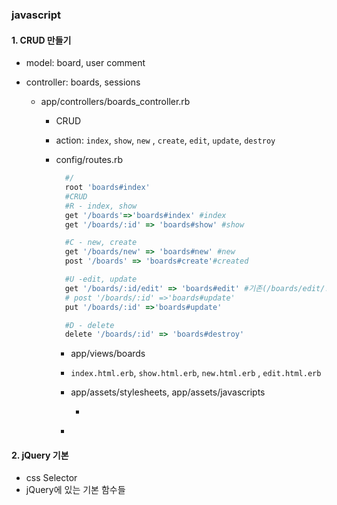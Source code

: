 ### javascript

#### 1. CRUD 만들기

- model: board, user comment

- controller: boards, sessions

  - app/controllers/boards_controller.rb

    - CRUD

    - action: `index`,  `show`,  `new` , `create`, `edit`, `update`, `destroy`

    - config/routes.rb

      ```ruby
        #/  
        root 'boards#index'
        #CRUD
        #R - index, show
        get '/boards'=>'boards#index' #index
        get '/boards/:id' => 'boards#show' #show

        #C - new, create
        get '/boards/new' => 'boards#new' #new
        post '/boards' => 'boards#create'#created

        #U -edit, update
        get '/boards/:id/edit' => 'boards#edit' #기존(/boards/edit/:id)이랑 똑같이 작동함 목적지가 boards#edit이니깐
        # post '/boards/:id' =>'boards#update'
        put '/boards/:id' =>'boards#update'

        #D - delete
        delete '/boards/:id' => 'boards#destroy'
      ```

      - app/views/boards


      - `index.html.erb`, `show.html.erb`, `new.html.erb` , `edit.html.erb`
      - app/assets/stylesheets, app/assets/javascripts
        - ​
      - ​

#### 2. jQuery 기본

- css Selector
- jQuery에 있는 기본 함수들

